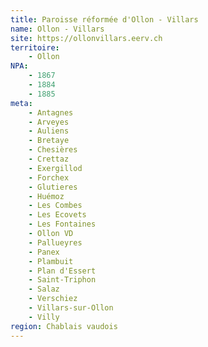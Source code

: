 ```yaml
---
title: Paroisse réformée d'Ollon - Villars
name: Ollon - Villars
site: https://ollonvillars.eerv.ch
territoire:
    - Ollon
NPA:
    - 1867
    - 1884
    - 1885
meta:
    - Antagnes
    - Arveyes
    - Auliens
    - Bretaye
    - Chesières
    - Crettaz
    - Exergillod
    - Forchex
    - Glutieres
    - Huémoz
    - Les Combes
    - Les Ecovets
    - Les Fontaines
    - Ollon VD
    - Pallueyres
    - Panex
    - Plambuit
    - Plan d'Essert
    - Saint-Triphon
    - Salaz
    - Verschiez
    - Villars-sur-Ollon
    - Villy
region: Chablais vaudois
---
```

